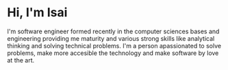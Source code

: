 # Hi, I'm Isai  

I'm software engineer formed recently in the computer sciences bases and engineering providing me maturity and various strong skills like analytical thinking and solving technical problems. I'm a person apassionated to solve problems, make more accesible the technology and make software by love at the art.  
